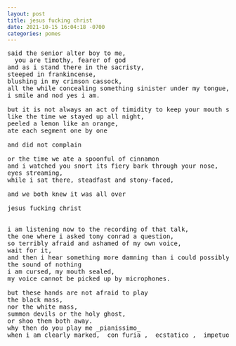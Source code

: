 ```yaml
---
layout: post
title: jesus fucking christ
date: 2021-10-15 16:04:18 -0700
categories: pomes
---
```


<pre>
said the senior alter boy to me,
  you are timothy, fearer of god
and as i stand there in the sacristy,
steeped in frankincense,
blushing in my crimson cassock,
all the while concealing something sinister under my tongue,
i smile and nod yes i am.

but it is not always an act of timidity to keep your mouth shut.
like the time we stayed up all night,
peeled a lemon like an orange,
ate each segment one by one
<!--- the start of something new? a sacrament --->
and did not complain

or the time we ate a spoonful of cinnamon
and i watched you snort its fiery bark through your nose,
eyes streaming,
while i sat there, steadfast and stony-faced,
<!--- the last rites? --->
and we both knew it was all over

jesus fucking christ

<!--- delete this? --->
i am listening now to the recording of that talk,
the one where i asked tony conrad a question,
so terribly afraid and ashamed of my own voice,
wait for it,
and then i hear something more damning than i could possibly imagine -
the sound of nothing
i am cursed, my mouth sealed,
my voice cannot be picked up by microphones.

but these hands are not afraid to play
the black mass,
nor the white mass,
summon devils or the holy ghost,
or shoo them both away.
why then do you play me _pianissimo_
when i am clearly marked, _con furia_, _ecstatico_, _impetuoso_?
</pre>
